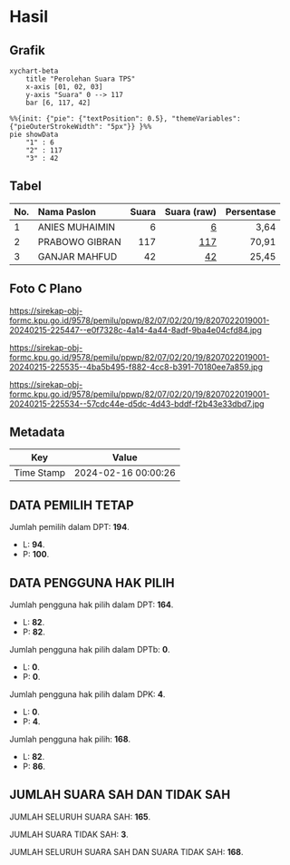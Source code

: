# Hasil

## Grafik

```mermaid
xychart-beta
    title "Perolehan Suara TPS"
    x-axis [01, 02, 03]
    y-axis "Suara" 0 --> 117
    bar [6, 117, 42]
```

```mermaid
%%{init: {"pie": {"textPosition": 0.5}, "themeVariables": {"pieOuterStrokeWidth": "5px"}} }%%
pie showData
    "1" : 6
    "2" : 117
    "3" : 42
```

## Tabel

| No. | Nama Paslon    | Suara | Suara (raw) | Persentase |
|:--- |:-------------- | -----:| -----------:| ----------:|
| 1   | ANIES MUHAIMIN | 6     | [6][p-1]    | 3,64       |
| 2   | PRABOWO GIBRAN | 117   | [117][p-2]  | 70,91      |
| 3   | GANJAR MAHFUD  | 42    | [42][p-3]   | 25,45      |


[p-1]: https://github.com/gigit-pemilu/pemilu-2024-82-maluku-utara/blob/main/pilpres/hitung-suara/sub/82-maluku-utara/sub/07-pulau-morotai/sub/02-morotai-selatan-barat/sub/2019-cio-maloleo/sub/001-tps/sub/paslon-1.txt
[p-2]: https://github.com/gigit-pemilu/pemilu-2024-82-maluku-utara/blob/main/pilpres/hitung-suara/sub/82-maluku-utara/sub/07-pulau-morotai/sub/02-morotai-selatan-barat/sub/2019-cio-maloleo/sub/001-tps/sub/paslon-2.txt
[p-3]: https://github.com/gigit-pemilu/pemilu-2024-82-maluku-utara/blob/main/pilpres/hitung-suara/sub/82-maluku-utara/sub/07-pulau-morotai/sub/02-morotai-selatan-barat/sub/2019-cio-maloleo/sub/001-tps/sub/paslon-3.txt

## Foto C Plano

https://sirekap-obj-formc.kpu.go.id/9578/pemilu/ppwp/82/07/02/20/19/8207022019001-20240215-225447--e0f7328c-4a14-4a44-8adf-9ba4e04cfd84.jpg

https://sirekap-obj-formc.kpu.go.id/9578/pemilu/ppwp/82/07/02/20/19/8207022019001-20240215-225535--4ba5b495-f882-4cc8-b391-70180ee7a859.jpg

https://sirekap-obj-formc.kpu.go.id/9578/pemilu/ppwp/82/07/02/20/19/8207022019001-20240215-225534--57cdc44e-d5dc-4d43-bddf-f2b43e33dbd7.jpg


## Metadata

| Key        | Value               |
| ---------- | ------------------- |
| Time Stamp | 2024-02-16 00:00:26 |


## DATA PEMILIH TETAP

Jumlah pemilih dalam DPT: **194**.
 * L: **94**.
 * P: **100**.

## DATA PENGGUNA HAK PILIH

Jumlah pengguna hak pilih dalam DPT: **164**.
 * L: **82**.
 * P: **82**.

Jumlah pengguna hak pilih dalam DPTb: **0**.
 * L: **0**.
 * P: **0**.

Jumlah pengguna hak pilih dalam DPK: **4**.
 * L: **0**.
 * P: **4**.

Jumlah pengguna hak pilih: **168**.
 * L: **82**.
 * P: **86**.

## JUMLAH SUARA SAH DAN TIDAK SAH

JUMLAH SELURUH SUARA SAH: **165**.

JUMLAH SUARA TIDAK SAH: **3**.

JUMLAH SELURUH SUARA SAH DAN SUARA TIDAK SAH: **168**.


